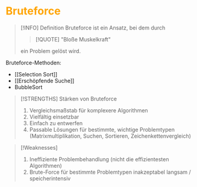 # <font color = "orange">Bruteforce</font>
>[!INFO] Definition
>Bruteforce ist ein Ansatz, bei dem durch 
>>[!QUOTE] "Bloße Muskelkraft"
>
> ein Problem gelöst wird.

Bruteforce-Methoden:
- [[Selection Sort]]
- [[Erschöpfende Suche]]
- BubbleSort

>[!STRENGTHS] Stärken von Bruteforce
>1. Vergleichsmaßstab für komplexere Algorithmen
>2. Vielfältig einsetzbar
>3. Einfach zu entwerfen
>4. Passable Lösungen für bestimmte, wichtige Problemtypen (Matrixmultiplikation, Suchen, Sortieren, Zeichenkettenvergleich)

>[!Weaknesses] 
>1. Ineffiziente Problembehandlung (nicht die effizientesten Algorithmen)
>2. Brute-Force für bestimmte Problemtypen inakzeptabel langsam / speicherintensiv